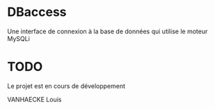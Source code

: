 # DBaccess
Une interface de connexion à la base de données qui utilise le moteur MySQLi

# TODO
Le projet est en cours de développement

VANHAECKE Louis
